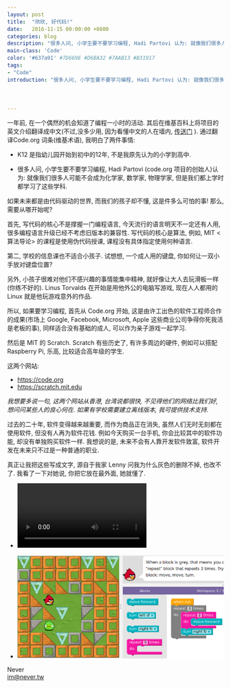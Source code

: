 ```yaml
---
layout: post
title:  "欣欣, 好代码!"
date:   2016-11-15 00:00:00 +0800
categories: blog
description: "很多人问, 小学生要不要学习编程, Hadi Partovi 认为: 就像我们很多人可能不会成为化学家, 数学家, 物理学家, 但是我们都上学时都学习了这些学科."
main-class: 'Code'
color: '#637a91' #7D669E #D6BA32 #7AAB13 #B31917
tags:
- "Code"
introduction: "很多人问, 小学生要不要学习编程, Hadi Partovi 认为: 就像我们很多人可能不会成为化学家, 数学家, 物理学家, 但是我们都上学时都学习了这些学科."



---
```


一年前, 在一个偶然的机会知道了编程一小时的活动. 其后在维基百科上将项目的英文介绍翻译成中文(不过,没多少用, 因为看懂中文的人在墙内, [传送门](/assets/images/wiki_page_Code_org.png) ). 通过翻译Code.org 词条(维基术语), 我明白了两件事情:

* K12 是指幼儿园开始到初中的12年, 不是我原先认为的小学到高中.

* 很多人问, 小学生要不要学习编程, Hadi Partovi (code.org 项目的创始人)认为: 就像我们很多人可能不会成为化学家, 数学家, 物理学家, 但是我们都上学时都学习了这些学科. 

如果未来都是由代码驱动的世界, 而我们的孩子却不懂, 这是件多么可怕的事! 那么, 需要从哪开始呢?

首先, 写代码的核心不是撑握一门编程语言, 今天流行的语言明天不一定还有人用, 很多编程语言升级已经不考虑旧版本的兼容性. 写代码的核心是算法, 例如, MIT <算法导论> 的课程是使用伪代码授课, 课程没有具体指定使用何种语言.

第二, 学校的信息课也不适合小孩子. 试想想, 一个成人用的键盘, 你如何让一双小手放对键盘位置?

另外, 小孩子很难对他们不感兴趣的事情能集中精神, 就好像让大人去玩滑板一样(你练不好的). Linus Torvalds 在开始是用他外公的电脑写游戏, 现在人人都用的 Linux 就是他玩游戏意外的作品.

所以, 如果要学习编程, 首先从 Code.org 开始, 这是由许工出色的软件工程师合作的成果(市场上 Google, Facebook, Microsoft, Apple 这些商业公司争得你死我活是老板的事), 同样适合没有基础的成人, 可以作为亲子游戏一起学习.

然后是 MIT 的 Scratch. Scratch 有些历史了, 有许多周边的硬件, 例如可以搭配 Raspberry Pi, 乐高, 比较适合高年级的学生.

这两个网站:

* https://code.org
* https://scratch.mit.edu

*我想要多说一句, 这两个网站从香港, 台湾说都很快, 不见得他们的网络比我们好, 想问问某些人的良心何在. 如果有学校需要建立离线版本, 我可提供技术支持.*

过去的二十年, 软件变得越来越重要, 而作为商品正在消失, 虽然人们无时无刻都在使用软件, 但没有人再为软件花钱. 例如今天购买一台手机, 你会比较其中的软件功能, 却没有单独购买软件一样. 我想说的是, 未来不会有人靠开发软件致富, 软件开发在未来只不过是一种普通的职业.

真正让我把这些写成文字, 源自于我家 Lenny 问我为什么灰色的删除不掉, 也改不了. 我看了一下对她说, 你把它放在最外面, 她就懂了.

* <video src="/assets/images/yanyee_coding.mp4" type="video/mpeg" controls="controls">您的浏览器不支持HTML5。</video> 

* ![嵌套循环](/assets/images/yanyee_code.jpg)


Never <br>im@never.tw